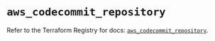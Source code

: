 # `aws_codecommit_repository`

Refer to the Terraform Registry for docs: [`aws_codecommit_repository`](https://registry.terraform.io/providers/hashicorp/aws/6.13.0/docs/resources/codecommit_repository).
